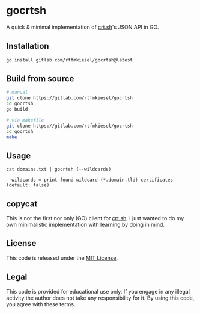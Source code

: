 # gocrtsh
A quick & minimal implementation of [crt.sh](https://crt.sh)'s JSON API in GO. 

## Installation
```bash
go install gitlab.com/rtfmkiesel/gocrtsh@latest
```

## Build from source
```bash
# manual
git clone https://gitlab.com/rtfmkiesel/gocrtsh
cd gocrtsh
go build

# via makefile
git clone https://gitlab.com/rtfmkiesel/gocrtsh
cd gocrtsh
make
```

## Usage
```
cat domains.txt | gocrtsh (--wildcards)

--wildcards = print found wildcard (*.domain.tld) certificates (default: false)
```

## copycat
This is not the first nor only (GO) client for [crt.sh](https://crt.sh). I just wanted to do my own minimalistic implementation with learning by doing in mind. 

## License
This code is released under the [MIT License](https://gitlab.com/rtfmkiesel/gocrtsh/blob/main/LICENSE).

## Legal
This code is provided for educational use only. If you engage in any illegal activity the author does not take any responsibility for it. By using this code, you agree with these terms.
